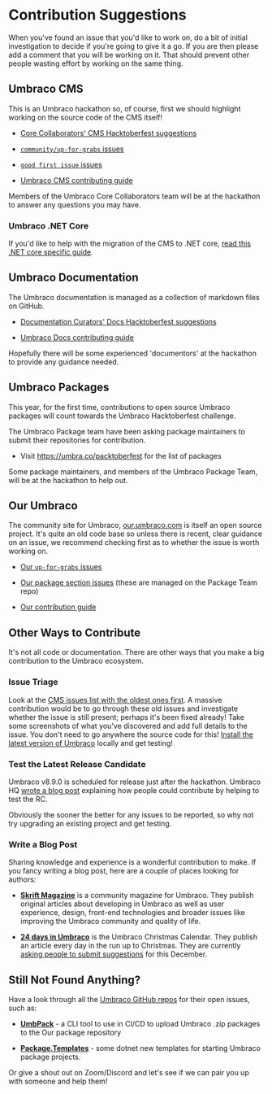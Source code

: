 # Contribution Suggestions

When you've found an issue that you'd like to work on, do a bit of initial investigation to decide if you're going to give it a go. If you are then please add a comment that you will be working on it. That should prevent other people wasting effort by working on the same thing.

## Umbraco CMS

This is an Umbraco hackathon so, of course, first we should highlight working on the source code of the CMS itself!

- [Core Collaborators' CMS Hacktoberfest suggestions](https://umbraco.com/blog/hacktoberfest-2020/#CMS)

- [`community/up-for-grabs` issues](https://github.com/umbraco/Umbraco-CMS/labels/community%2Fup-for-grabs)

- [`good first issue` issues](https://github.com/umbraco/Umbraco-CMS/labels/good%20first%20issue)

- [Umbraco CMS contributing guide](https://github.com/umbraco/Umbraco-CMS/blob/v8/dev/.github/CONTRIBUTING.md)

Members of the Umbraco Core Collaborators team will be at the hackathon to answer any questions you may have. 

### Umbraco .NET Core

If you'd like to help with the migration of the CMS to .NET core, [read this .NET core specific guide](https://umbraco.com/blog/hacktoberfest-2020/#net).

## Umbraco Documentation

The Umbraco documentation is managed as a collection of markdown files on GitHub. 

- [Documentation Curators' Docs Hacktoberfest suggestions](https://umbraco.com/blog/hacktoberfest-2020/#docs)

- [Umbraco Docs contributing guide](https://github.com/umbraco/UmbracoDocs/blob/main/CONTRIBUTING.md)

Hopefully there will be some experienced 'documentors' at the hackathon to provide any guidance needed.

## Umbraco Packages

This year, for the first time, contributions to open source Umbraco packages will count towards the Umbraco Hacktoberfest challenge.

The Umbraco Package team have been asking package maintainers to submit their repositories for contribution.

- Visit https://umbra.co/packtoberfest for the list of packages 

Some package maintainers, and members of the Umbraco Package Team, will be at the hackathon to help out.

## Our Umbraco

The community site for Umbraco, [our.umbraco.com](https://our.umbraco.com/) is itself an open source project. It's quite an old code base so unless there is recent, clear guidance on an issue, we recommend checking first as to whether the issue is worth working on.

- [Our `up-for-grabs` issues](https://github.com/umbraco/OurUmbraco/labels/community%2Fup-for-grabs)

- [Our package section issues](https://github.com/umbraco/Umbraco.Packages/labels/community%2Fup-for-grabs) (these are managed on the Package Team repo)

- [Our contribution guide](https://github.com/umbraco/OurUmbraco)

## Other Ways to Contribute

It's not all code or documentation. There are other ways that you make a big contribution to the Umbraco ecosystem. 

### Issue Triage

Look at the [CMS issues list with the oldest ones first](https://github.com/umbraco/Umbraco-CMS/issues?q=is%3Aissue+is%3Aopen+sort%3Acreated-asc). A massive contribution would be to go through these old issues and investigate whether the issue is still present; perhaps it's been fixed already! Take some screenshots of what you've discovered and add full details to the issue. You don't need to go anywhere the source code for this! [Install the latest version of Umbraco](https://our.umbraco.com/documentation/getting-started/setup/install/) locally and get testing!

### Test the Latest Release Candidate

Umbraco v8.9.0 is scheduled for release just after the hackathon. Umbraco HQ [wrote a blog post](https://umbraco.com/blog/umbraco-89-release-candidate/) explaining how people could contribute by helping to test the RC.

Obviously the sooner the better for any issues to be reported, so why not try upgrading an existing project and get testing.

### Write a Blog Post

Sharing knowledge and experience is a wonderful contribution to make. If you fancy writing a blog post, here are a couple of places looking for authors:

- [**Skrift Magazine**](https://skrift.io/write/) is a community magazine for Umbraco. They publish original articles about developing in Umbraco as well as user experience, design, front-end technologies and broader issues like improving the Umbraco community and quality of life.

- [**24 days in Umbraco**](https://24days.in/umbraco-cms/faq/) is the Umbraco Christmas Calendar. They publish an article every day in the run up to Christmas. They are currently [asking people to submit suggestions](https://24days.in/umbraco-cms/write-for-us/) for this December.

## Still Not Found Anything?

Have a look through all the [Umbraco GitHub repos](https://github.com/umbraco) for their open issues, such as:

- [**UmbPack**](https://github.com/umbraco/UmbPack/issues) - a CLI tool to use in CI/CD to upload Umbraco .zip packages to the Our package repository

- [**Package.Templates**](https://github.com/umbraco/Package.Templates/issues) - some dotnet new templates for starting Umbraco package projects.

Or give a shout out on Zoom/Discord and let's see if we can pair you up with someone and help them!